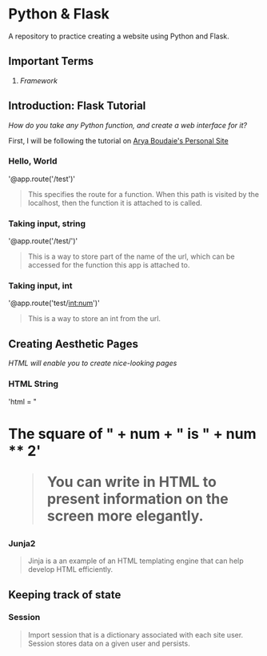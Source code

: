 # Python & Flask
A repository to practice creating a website using Python and Flask.

## Important Terms
1. *Framework*


## Introduction: Flask Tutorial
*How do you take any Python function, and create a web interface for it?*

First, I will be following the tutorial on [Arya Boudaie's Personal Site](https://aryaboudaie.com/python/technical/educational/web/flask/2018/10/17/flask.html?utm_source=mybridge&utm_medium=blog&utm_campaign=read_more)

### Hello, World
'@app.route('/test')'
> This specifies the route for a function. When this path is visited by the localhost, then the function it is attached to is called.

### Taking input, string
'@app.route('/test/<name>')'
> This is a way to store part of the name of the url, which can be accessed for the function this app is attached to.

### Taking input, int 
'@app.route('test/<int:num>')'
> This is a way to store an int from the url.

## Creating Aesthetic Pages
*HTML will enable you to create nice-looking pages*

### HTML String
'html = "<h1> The square of " + num + " is " + num ** 2'
> You can write in HTML to present information on the screen more elegantly.

### Junja2
> Jinja is a an example of an HTML templating engine that can help develop HTML efficiently.

## Keeping track of state

### Session
> Import session that is a dictionary associated with each site user. Session stores data on a given user and persists.